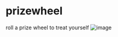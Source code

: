 # prizewheel
roll a prize wheel to treat yourself
![image](https://user-images.githubusercontent.com/78833161/107454027-3a844200-6b1a-11eb-94d8-e68ea99ca7c0.png)
